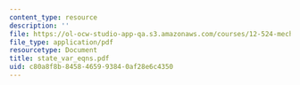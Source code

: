 ```yaml
---
content_type: resource
description: ''
file: https://ol-ocw-studio-app-qa.s3.amazonaws.com/courses/12-524-mechanical-properties-of-rocks-fall-2005/c80a8f8b8458465993840af28e6c4350_state_var_eqns.pdf
file_type: application/pdf
resourcetype: Document
title: state_var_eqns.pdf
uid: c80a8f8b-8458-4659-9384-0af28e6c4350
---
```

